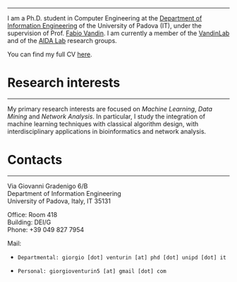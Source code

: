 
---
I am a Ph.D. student in Computer Engineering at the [Department of Information Engineering](https://www.dei.unipd.it) of the University of Padova (IT), under the supervision of Prof. [Fabio Vandin](https://www.dei.unipd.it/~vandinfa/PI.html). I am currently a member of the [VandinLab](https://www.dei.unipd.it/~vandinfa/index.html) and of the [AIDA Lab](https://aidalabdei.github.io/) research groups.

You can find my full CV [here](res/docs/CV.pdf).


# **Research interests**
---
My primary research interests are focused on *Machine Learning*, *Data Mining* and *Network Analysis*.
In particular, I study the integration of machine learning techniques with classical algorithm design, with interdisciplinary applications in bioinformatics and network analysis.

# **Contacts**
---
Via Giovanni Gradenigo 6/B  
Department of Information Engineering  
University of Padova, Italy, IT 35131  

Office: Room 418  
Building: DEI/G  
Phone: +39 049 827 7954  

Mail:
*     Departmental: giorgio [dot] venturin [at] phd [dot] unipd [dot] it
*     Personal: giorgioventurin5 [at] gmail [dot] com